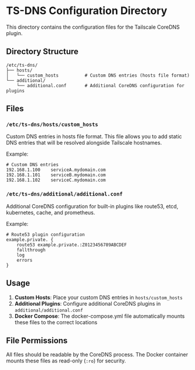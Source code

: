 # TS-DNS Configuration Directory

This directory contains the configuration files for the Tailscale CoreDNS plugin.

## Directory Structure

```
/etc/ts-dns/
├── hosts/
│   └── custom_hosts          # Custom DNS entries (hosts file format)
└── additional/
    └── additional.conf       # Additional CoreDNS configuration for plugins
```

## Files

### `/etc/ts-dns/hosts/custom_hosts`
Custom DNS entries in hosts file format. This file allows you to add static DNS entries that will be resolved alongside Tailscale hostnames.

Example:
```
# Custom DNS entries
192.168.1.100    serviceA.mydomain.com
192.168.1.101    serviceB.mydomain.com
192.168.1.102    serviceC.mydomain.com
```

### `/etc/ts-dns/additional/additional.conf`
Additional CoreDNS configuration for built-in plugins like route53, etcd, kubernetes, cache, and prometheus.

Example:
```
# Route53 plugin configuration
example.private. {
    route53 example.private.:Z0123456789ABCDEF
    fallthrough
    log
    errors
}
```

## Usage

1. **Custom Hosts**: Place your custom DNS entries in `hosts/custom_hosts`
2. **Additional Plugins**: Configure additional CoreDNS plugins in `additional/additional.conf`
3. **Docker Compose**: The docker-compose.yml file automatically mounts these files to the correct locations

## File Permissions

All files should be readable by the CoreDNS process. The Docker container mounts these files as read-only (`:ro`) for security. 